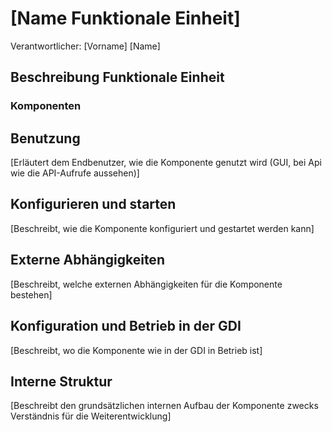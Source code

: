 # [Name Funktionale Einheit]
Verantwortlicher: [Vorname] [Name]

## Beschreibung Funktionale Einheit

### Komponenten

## Benutzung
[Erläutert dem Endbenutzer, wie die Komponente genutzt wird (GUI, bei Api wie die API-Aufrufe aussehen)]

## Konfigurieren und starten
[Beschreibt, wie die Komponente konfiguriert und gestartet werden kann]

## Externe Abhängigkeiten
[Beschreibt, welche externen Abhängigkeiten für die Komponente bestehen]

## Konfiguration und Betrieb in der GDI
[Beschreibt, wo die Komponente wie in der GDI in Betrieb ist]

## Interne Struktur
[Beschreibt den grundsätzlichen internen Aufbau der Komponente zwecks Verständnis für die Weiterentwicklung]
